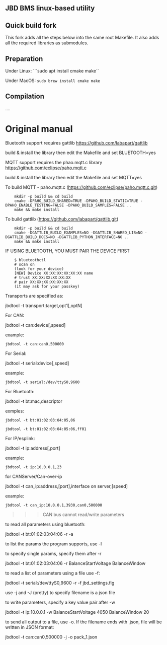 ## JBD BMS linux-based utility

## Quick build fork
This fork adds all the steps below into the same root Makefile.
It also adds all the required libraries as submodules.

## Preparation

Under Linux:
```sudo apt install cmake make``

Under MacOS:
```sudo brew install cmake make```

## Compilation
....


# Original manual
Bluetooth support requires gattlib https://github.com/labapart/gattlib

build & install the library then edit the Makefile and set BLUETOOTH=yes

MQTT support requires the phao.mqtt.c library https://github.com/eclipse/paho.mqtt.c

build & install the library then edit the Makefile and set MQTT=yes


To build MQTT - paho.mqtt.c (https://github.com/eclipse/paho.mqtt.c.git)

        mkdir -p build && cd build
        cmake -DPAHO_BUILD_SHARED=TRUE -DPAHO_BUILD_STATIC=TRUE -DPAHO_ENABLE_TESTING=FALSE -DPAHO_BUILD_SAMPLES=FALSE ..
        make && make install

To build gattlib (https://github.com/labapart/gattlib.git)

        mkdir -p build && cd build
        cmake -DGATTLIB_BUILD_EXAMPLES=NO -DGATTLIB_SHARED_LIB=NO -DGATTLIB_BUILD_DOCS=NO -DGATTLIB_PYTHON_INTERFACE=NO ..
        make && make install

IF USING BLUETOOTH, YOU MUST PAIR THE DEVICE FIRST

        $ bluetoothctl
        # scan on
        (look for your device)
        [NEW] Device XX:XX:XX:XX:XX:XX name
        # trust XX:XX:XX:XX:XX:XX
        # pair XX:XX:XX:XX:XX:XX
        (it may ask for your passkey)


Transports are specified as:

jbdtool -t transport:target,opt1[,optN]

For CAN:

jbdtool -t can:device[,speed]

example:

	jbdtool -t can:can0,500000

For Serial:

jbdtool -t serial:device[,speed]

example:

	jbdtool -t serial:/dev/ttyS0,9600

For Bluetooth:

jbdtool -t bt:mac,descriptor

exmples:

	jbdtool -t bt:01:02:03:04:05,06

	jbdtool -t bt:01:02:03:04:05:06,ff01

For IP/esplink:

jbdtool -t ip:address[,port]

example:

	jbdtool -t ip:10.0.0.1,23

for CANServer/Can-over-ip

jbdtool -t can_ip:address,[port],interface on server,[speed]

example:

	jbdtool -t can_ip:10.0.0.1,3930,can0,500000


>>> CAN bus cannot read/write parameters


to read all parameters using bluetooth:

jbdtool -t bt:01:02:03:04:06 -r -a

to list the params the program supports, use -l

to specify single params, specify them after -r

jbdtool -t bt:01:02:03:04:06 -r BalanceStartVoltage BalanceWindow

to read a list of parameters using a file use -f:

jbdtool -t serial:/dev/ttyS0,9600 -r -f jbd_settings.fig

use -j and -J (pretty) to specify filename is a json file


to write parameters, specify a key value pair after -w

jbdtool -t ip:10.0.0.1 -w BalanceStartVoltage 4050 BalanceWindow 20


to send all output to a file, use -o.   If the filename ends with .json, file will be written in JSON format:

jbdtool -t can:can0,500000 -j -o pack_1.json
